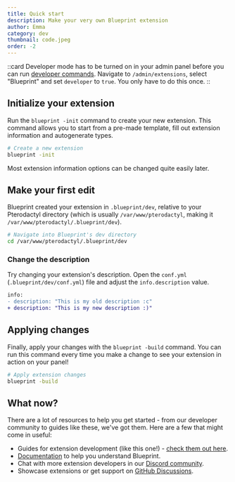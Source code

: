 ```yaml
---
title: Quick start
description: Make your very own Blueprint extension
author: Emma
category: dev
thumbnail: code.jpeg
order: -2
---
```


::card
Developer mode has to be turned on in your admin panel before you can run [developer commands](/docs/cli/commands#developer). Navigate to `/admin/extensions`, select "Blueprint" and set `developer` to `true`. You only have to do this once.
::

## Initialize your extension

Run the `blueprint -init` command to create your new extension. This command allows you to start from a pre-made template, fill out extension information and autogenerate types.

```bash
# Create a new extension
blueprint -init
```

Most extension information options can be changed quite easily later.

## Make your first edit

Blueprint created your extension in `.blueprint/dev`, relative to your Pterodactyl directory (which is usually `/var/www/pterodactyl`, making it `/var/www/pterodactyl/.blueprint/dev`).

```sh
# Navigate into Blueprint's dev directory
cd /var/www/pterodactyl/.blueprint/dev
```

### Change the description

Try changing your extension's description. Open the `conf.yml` (`.blueprint/dev/conf.yml`) file and adjust the `info.description` value.

```diff
info:
- description: "This is my old description :c"
+ description: "This is my new description :)"
```

## Applying changes

Finally, apply your changes with the `blueprint -build` command. You can run this command every time you make a change to see your extension in action on your panel!

```sh
# Apply extension changes
blueprint -build
```

## What now?

There are a lot of resources to help you get started - from our developer community to guides like these, we've got them. Here are a few that might come in useful:

- Guides for extension development (like this one!) - [check them out here](/guides/category/dev).
- [Documentation](/docs) to help you understand Blueprint.
- Chat with more extension developers in our [Discord community](https://discord.com/servers/blueprint-1063548024825057451).
- Showcase extensions or get support on [GitHub Discussions](https://github.com/orgs/BlueprintFramework/discussions).
